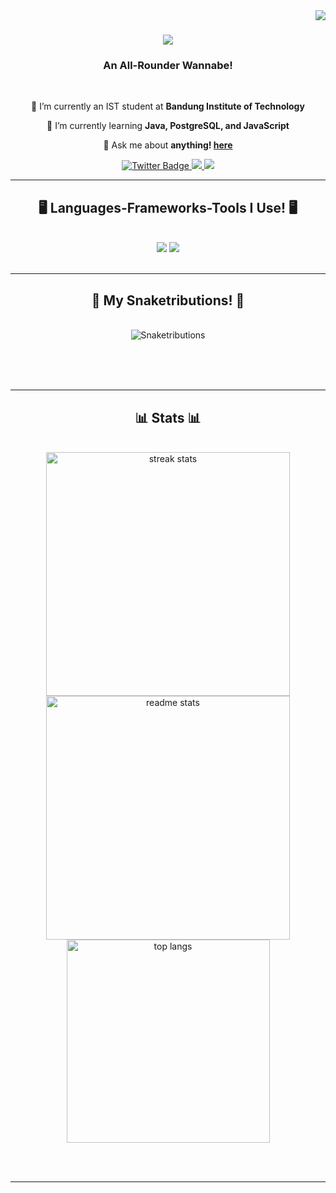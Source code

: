 <img align="right" src="https://visitor-badge.laobi.icu/badge?page_id=qiewi.qiewi" />

<h1 align="center">
    <img src="https://readme-typing-svg.herokuapp.com/?font=Righteous&size=35&center=true&vCenter=true&width=500&height=70&duration=4000&lines=Hi+There!+👋;+I'm+Qie+!;" />
</h1>

<h3 align="center">An All-Rounder Wannabe!</h3>

<br/>

<div align="center">
 
 🔭 I’m currently an IST student at **Bandung Institute of Technology**
 
 🌱 I’m currently learning **Java, PostgreSQL, and JavaScript**

 💬 Ask me about **anything! [here](https://instagram.com/rizqeez)**



 </div>
 
<div align="center"> 
  <a href="https://www.twitter.com/qiemchi">
    <img src="https://img.shields.io/badge/Twitter-blue?style=for-the-badge&logo=twitter&logoColor=white" alt="Twitter Badge"/>
  </a>
  <a href="mailto:qiewifruit@gmail.com">
    <img src="https://img.shields.io/badge/Gmail-333333?style=for-the-badge&logo=gmail&logoColor=red" />
  </a>
  <a href="https://www.linkedin.com/in/qiewi/" target="_blank">
    <img src="https://img.shields.io/badge/LinkedIn-0077B5?style=for-the-badge&logo=linkedin&logoColor=white" target="_blank" />
  </a>
</div>

 <hr/>
 
<h2 align="center">🖥 Languages-Frameworks-Tools I Use! 🖥</h2>
<br/>
<div align="center">
    <img src="https://skillicons.dev/icons?i=html,css,javascript,c,vscode,github,figma,haskell" />
    <img src="https://skillicons.dev/icons?i=python,java,mysql,postgres" /><br>
</div>

<br/>
<hr/>

<div align="center">
  <h2>🐍 My Snaketributions! 🐍</h2>
  <br>
  <img alt="Snaketributions" src="https://raw.githubusercontent.com/qiewi/qiewi/output/github-contribution-grid-snake.svg" />
  
  <br/><br/><br/>
</div>

<hr/>

<h2 align="center">📊 Stats 📊</h2>
<br>
<div align=center>
  <img width=390 src="https://streak-stats.demolab.com/?user=qiewi&count_private=true&theme=react&border_radius=10" alt="streak stats"/>
  <br/>
  <img width=390 src="https://github-readme-stats.vercel.app/api?username=qiewi&count_private=true&show_icons=true&theme=react&rank_icon=github&border_radius=10" alt="readme stats" />
  <br/>
  <img width=325 align="center" src="https://github-readme-stats.vercel.app/api/top-langs/?username=qiewi&hide=HTML&langs_count=8&layout=compact&theme=react&border_radius=10&size_weight=0.5&count_weight=0.5&exclude_repo=github-readme-stats" alt="top langs" />
</div>

<br/><br/>

<hr/>

<br/>

<br/>
